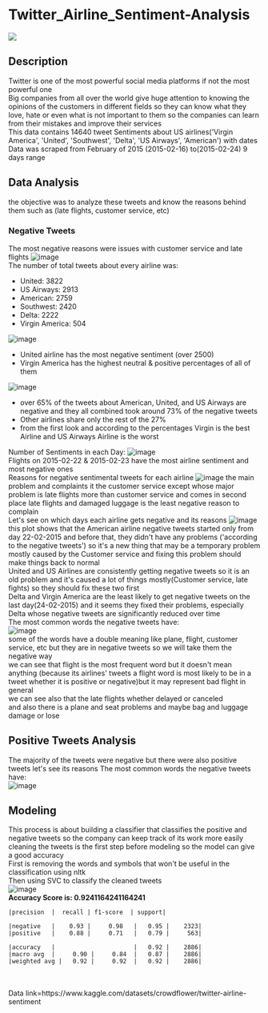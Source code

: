 # Twitter_Airline_Sentiment-Analysis

<img align="center" src="https://media.sproutsocial.com/uploads/2020/09/Benefits-of-Twitter-v03.svg"/>

## Description
Twitter is one of the most powerful social media platforms if not the most powerful one
</br>
Big companies from all over the world give huge attention to knowing the opinions of the customers in different fields so they can know what they love, hate or even what is not important to them so the companies can learn from their mistakes and improve their services 
</br>
This data contains 14640 tweet Sentiments about US airlines('Virgin America', 'United', 'Southwest', 'Delta', 'US Airways', 'American') with dates 
</br>
Data was scraped from February of 2015 (2015-02-16) to(2015-02-24) 9 days range
</br>
## Data Analysis
the objective was to analyze these tweets and know the reasons behind them such as (late flights, customer service, etc)
</br>
### Negative Tweets
The most negative reasons were issues with customer service and late flights 
![image](https://user-images.githubusercontent.com/94745919/234127521-69e5c18f-8241-451c-bf52-31816c9c5eb4.png)
</br>
The number of total tweets about every airline was:
</br>
* United:            3822
* US Airways:        2913
* American:          2759
* Southwest:         2420
* Delta:             2222
* Virgin America:     504

![image](https://user-images.githubusercontent.com/94745919/234128501-002de867-b0da-4bcd-baff-b326aeda1304.png)
* United airline has the most negative sentiment (over 2500)
* Virgin America has the highest neutral & positive percentages of all of them

![image](https://user-images.githubusercontent.com/94745919/234134808-9e50f46b-0ed8-49a5-8aa7-b2612c7b8018.png)

* over 65% of the tweets about American, United, and US Airways are negative and they all combined took around 73% of the negative tweets
* Other airlines share only the rest of the 27%
* from the first look and according to the percentages Virgin is the best Airline and US Airways Airline is the worst

Number of Sentiments in each Day:
![image](https://user-images.githubusercontent.com/94745919/234131383-17137125-2228-4854-bf80-2f8902188f3c.png)
</br>
Flights on 2015-02-22 & 2015-02-23 have the most airline sentiment and most negative ones
</br>
Reasons for negative sentimental tweets for each airline
![image](https://user-images.githubusercontent.com/94745919/234135343-c60f9605-f8ab-40a9-987e-c4c44a3a16bf.png)
the main problem and complaints it the customer service except whose major problem is late flights more than customer service and comes in second place late flights and damaged luggage is the least negative reason to complain
</br>
Let's see on which days each airline gets negative and its reasons
![image](https://user-images.githubusercontent.com/94745919/234135542-c9cf8719-66ae-4504-adb5-90380ade9734.png)
</br>
this plot shows that the American airline negative tweets started only from day 22-02-2015 and before that, they didn't have any problems ('according to the negative tweets') so it's a new thing that may be a temporary problem mostly caused by the Customer service and fixing this problem should make things back to normal
</br>
United and US Airlines are consistently getting negative tweets so it is an old problem and it's caused a lot of things mostly(Customer service, late fights) so they should fix these two first
</br>
Delta and Virgin America are the least likely to get negative tweets on the last day(24-02-2015) and it seems they fixed their problems, especially Delta whose negative tweets are significantly reduced over time
</br>
The most common words the negative tweets have:
</br>
![image](https://user-images.githubusercontent.com/94745919/234135767-ac147efb-036f-47dd-b158-1095e5d81170.png)
</br>
some of the words have a double meaning like plane, flight, customer service, etc but they are in negative tweets so we will take them the negative way
</br>
we can see that flight is the most frequent word but it doesn't mean anything (because its airlines' tweets a flight word is most likely to be in a tweet whether it is positive or negative)but it may represent bad flight in general
</br>
we can see also that the late flights whether delayed or canceled
</br>
and also there is a plane and seat problems and maybe bag and luggage damage or lose
## Positive Tweets Analysis
The majority of the tweets were negative but there were also positive tweets let's see its reasons
The most common words the negative tweets have:
</br>
![image](https://user-images.githubusercontent.com/94745919/234135945-c48a8b0c-3591-49cc-8a63-ab540668d9e3.png)
</br>
## Modeling
This process is about building a classifier that classifies the positive and negative tweets so the company can keep track of its work more easily
</br>
cleaning the tweets is the first step before modeling so the model can give a good accuracy 
</br>
First is removing the words and symbols that won't be useful in the classification using nltk
</br>
Then using SVC to classify the cleaned tweets
</br>
![image](https://user-images.githubusercontent.com/94745919/234137758-c9166300-49c9-4a58-87ad-2ab745c9a7f0.png)
</br>
**Accuracy Score is: 0.9241164241164241**

    |precision  |  recall | f1-score  | support|

    |negative   |    0.93 |     0.98   |   0.95 |    2323|
    |positive   |    0.88 |     0.71   |   0.79 |     563|

    |accuracy   |                      |   0.92 |    2886|
    |macro avg  |     0.90 |     0.84  |   0.87 |    2886|
    |weighted avg |   0.92 |     0.92  |   0.92 |    2886|

</br>
</br>
Data link=https://www.kaggle.com/datasets/crowdflower/twitter-airline-sentiment
